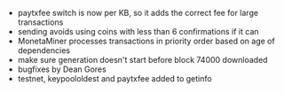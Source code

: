 * paytxfee switch is now per KB, so it adds the correct fee for large transactions
* sending avoids using coins with less than 6 confirmations if it can
* MonetaMiner processes transactions in priority order based on age of dependencies
* make sure generation doesn't start before block 74000 downloaded
* bugfixes by Dean Gores
* testnet, keypoololdest and paytxfee added to getinfo
